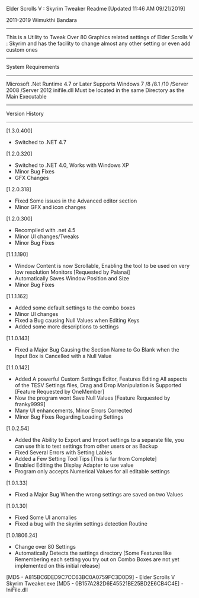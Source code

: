 Elder Scrolls V : Skyrim Tweaker Readme [Updated 11:46 AM 09/21/2019]

2011-2019 Wimukthi Bandara


______________________________

This is a Utility to Tweak Over 80 Graphics related settings of Elder Scrolls V : Skyrim
and has the facility to change almost any other setting or even add custom ones
______________________________


System Requirements
___________________

Microsoft .Net Runtime 4.7 or Later
Supports Windows 7 /8 /8.1 /10 /Server 2008 /Server 2012
inifile.dll Must be located in the same Directory as the Main Executable
________________________________________________________


Version History
_______________

[1.3.0.400]

* Switched to .NET 4.7

[1.2.0.320]

* Switched to .NET 4.0, Works with Windows XP
* Minor Bug Fixes
* GFX Changes

[1.2.0.318]

* Fixed Some issues in the Advanced editor section
* Minor GFX and icon changes

[1.2.0.300]

* Recompiled with .net 4.5
* Minor UI changes/Tweaks
* Minor Bug Fixes

[1.1.1.190]

* Window Content is now Scrollable, Enabling the tool to be used on very low resolution Monitors [Requested by Palanai]
* Automatically Saves Window Position and Size
* Minor Bug Fixes


[1.1.1.162]

* Added some default settings to the combo boxes
* Minor UI changes
* Fixed a Bug causing Null Values when Editing Keys
* Added some more descriptions to settings

[1.1.0.143]

* Fixed a Major Bug Causing the Section Name to Go Blank when the Input Box is Cancelled with a Null Value

[1.1.0.142]

* Added A powerful Custom Settings Editor, Features Editing All aspects of the TESV Settings files, Drag and Drop Manipulation is Supported [Feature Requested by OneMember]
* Now the program wont Save Null Values [Feature Requested by franky9999]
* Many UI enhancements, Minor Errors Corrected
* Minor Bug Fixes Regarding Loading Settings


[1.0.2.54]

* Added the Ability to Export and Import settings to a separate file, you can use this to test settings from other users or as Backup
* Fixed Several Errors with Setting Lables
* Added a Few Setting Tool Tips [This is far from Complete]
* Enabled Editing the Display Adapter to use value
* Program only accepts Numerical Values for all editable settings 

[1.0.1.33]

* Fixed a Major Bug When the wrong settings are saved on two Values

[1.0.1.30]

* Fixed Some UI anomalies
* Fixed a bug with the skyrim settings detection Routine


[1.0.1806.24]

* Change over 80 Settings
* Automatically Detects the settings directory
[Some Features like Remembering each setting you try out on Combo Boxes are not yet implemented on this initial release]

[MD5 - A815BC6DED9C7CC63BC0A0759FC3D0D9] - Elder Scrolls V Skyrim Tweaker.exe
[MD5 - 0B157A282D6E45521BE25BD2E6CB4C4E] - IniFile.dll
